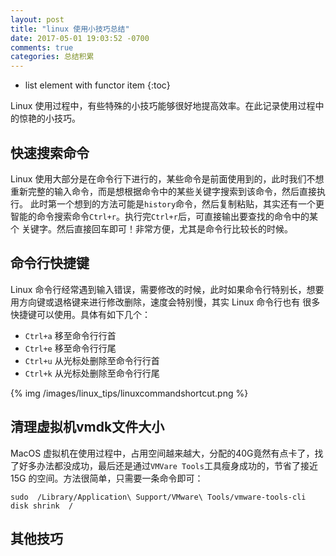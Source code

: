 ```yaml
---
layout: post
title: "linux 使用小技巧总结"
date: 2017-05-01 19:03:52 -0700
comments: true
categories: 总结积累
---
```


* list element with functor item
{:toc}

Linux 使用过程中，有些特殊的小技巧能够很好地提高效率。在此记录使用过程中的惊艳的小技巧。  

<!--more-->

## 快速搜索命令

Linux 使用大部分是在命令行下进行的，某些命令是前面使用到的，此时我们不想重新完整的输入命令，而是想根据命令中的某些关键字搜索到该命令，然后直接执行。
此时第一个想到的方法可能是`history`命令，然后复制粘贴，其实还有一个更智能的命令搜索命令`Ctrl+r`。执行完`Ctrl+r`后，可直接输出要查找的命令中的某个
关键字。然后直接回车即可！非常方便，尤其是命令行比较长的时候。  

## 命令行快捷键

Linux 命令行经常遇到输入错误，需要修改的时候，此时如果命令行特别长，想要用方向键或退格键来进行修改删除，速度会特别慢，其实 Linux 命令行也有
很多快捷键可以使用。具体有如下几个：

* `Ctrl+a` 移至命令行行首
* `Ctrl+e` 移至命令行行尾
* `Ctrl+u` 从光标处删除至命令行行首
* `Ctrl+k` 从光标处删除至命令行行尾

{% img /images/linux_tips/linuxcommandshortcut.png %}

## 清理虚拟机vmdk文件大小

MacOS 虚拟机在使用过程中，占用空间越来越大，分配的40G竟然有点卡了，找了好多办法都没成功，最后还是通过`VMVare Tools`工具瘦身成功的，节省了接近 15G 的空间。方法很简单，只需要一条命令即可：  

```
sudo  /Library/Application\ Support/VMware\ Tools/vmware-tools-cli disk shrink  /
```

## 其他技巧


